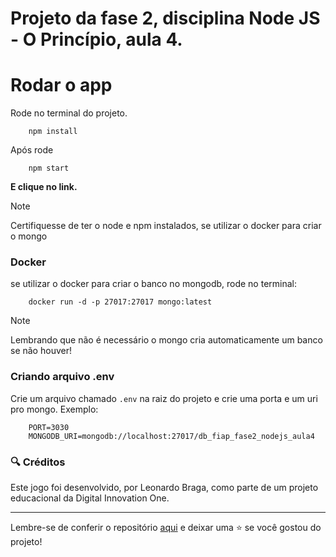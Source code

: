 # Projeto da fase 2, disciplina Node JS - O Princípio, aula 4.

# Rodar o app

Rode no terminal do projeto.

```
    npm install
```

Após rode

```
    npm start
```

**E clique no link.**

>[!NOTE]
> Certifiquesse de ter o node e npm instalados, se utilizar o docker para criar o  mongo

### Docker

se utilizar o docker para criar o banco no mongodb, rode no terminal:

```
    docker run -d -p 27017:27017 mongo:latest
```
 
>[!NOTE]
> Lembrando que não é necessário o mongo cria automaticamente um banco se não houver!


### Criando arquivo .env

Crie um arquivo chamado `.env` na raiz do projeto e crie uma porta e um uri pro mongo. Exemplo:

```
    PORT=3030
    MONGODB_URI=mongodb://localhost:27017/db_fiap_fase2_nodejs_aula4
```

### 🔍 Créditos

Este jogo foi desenvolvido, por Leonardo Braga, como parte de um projeto educacional da Digital Innovation One.

---

Lembre-se de conferir o repositório [aqui](https://github.com/Vegildo/mvc-crud) e deixar uma ⭐️ se você gostou do projeto!
